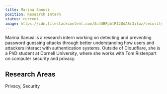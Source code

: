 ```yaml
---
title: Marina Sanusi
position: Research Intern
status: current
image: https://cdn.filestackcontent.com/AchUBPpbtR12UdA8r3ilwz/security=policy:eyJleHBpcnkiOjIyNTY0MDQ5NjQsImNhbGwiOlsicmVhZCIsImNvbnZlcnQiXSwiaGFuZGxlIjoiNXY1WHFacWNUOVNkUnBEZ1dkRXQifQ==,signature:ffdc439d2d238848e1ccb42f7cbf6afd5a4c2001993ef5fb4d71c1c8ade48336/cache=expiry:max/resize=w:600,h:600,fit:crop,align:faces/rotate=d:exif/5v5XqZqcT9SdRpDgWdEt
---
```

Marina Sanusi is a research intern working on detecting and preventing password guessing attacks through better understanding how users and attackers interact with authentication systems. Outside of Cloudflare, she is a PhD student at Cornell University, where she works with Tom Ristenpart on computer security and privacy.

## Research Areas 
Privacy, Security
